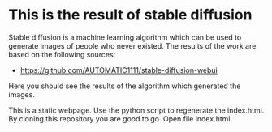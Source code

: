 This is the result of stable diffusion
======================================

Stable diffusion is a machine learning algorithm which can be used to generate images of people who never existed.
The results of the work are based on the following sources:

* https://github.com/AUTOMATIC1111/stable-diffusion-webui

Here you should see the results of the algorithm which generated the images.

This is a static webpage. Use the python script to regenerate the index.html. By cloning this repository you are good to go.
Open file index.html.

